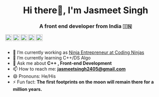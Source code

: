 <h1 align="center">Hi there👋, I'm Jasmeet Singh</h1>
<h3 align="center">A front end developer from India 🇮🇳</h3>

</a>
<a href="https://www.linkedin.com/in/jasmeet-singh-0856aa194" target="blank">
  <img align="left" alt="Jasmeet Singh | LinkedIn" width="21px" src="https://raw.githubusercontent.com/rahuldkjain/github-profile-readme-generator/master/src/images/icons/Social/linked-in-alt.svg" />
</a>
<a href="https://www.facebook.com/profile.php?id=100008863187804" target="blank">
  <img align="left" alt="Jasmeet Singh | Facebook" width="21px" src="https://www.freepnglogos.com/uploads/facebook-logo-icon/facebook-logo-icon-file-facebook-icon-svg-wikimedia-commons-4.png" />
</a>
<a href="https://www.instagram.com/punjabi_munda_jass" target="blank">
  <img align="left" alt="Jasmeet Singh | Instagram" width="21px" src="https://180dc.org/wp-content/uploads/2014/04/instagram-Logo-PNG-Transparent-Background-download-300x300.png" />
</a>
<a href="https://twitter.com/i_jasmeetsingh" target="blank">
  <img align="left" alt="Jasmeet Singh | Twitter" width="21px" src="https://raw.githubusercontent.com/rahuldkjain/github-profile-readme-generator/master/src/images/icons/Social/twitter.svg" />
</a>
<a href="https://discord.gg/q263hzj3jt" target="blank">
  <img align="left" alt="Jasmeet Singh | Discord" width="21px" src="https://logodownload.org/wp-content/uploads/2017/11/discord-logo-1-1.png" />
</a>

<br />
<br />

- 🔭 I’m currently working as [Ninja Entrepreneur at Coding Ninjas](https://www.codingninjas.com/?referralCode=CDYZM)
- 🌱 I’m currently learning C++/DS Algo
- 💬 Ask me about **C++ , Front-end Development**
- 📫 How to reach me: **jasmeetsingh2405@gmail.com**
- 😄 Pronouns: He/His
- ⚡ Fun fact: **The first footprints on the moon will remain there for a million years.**

